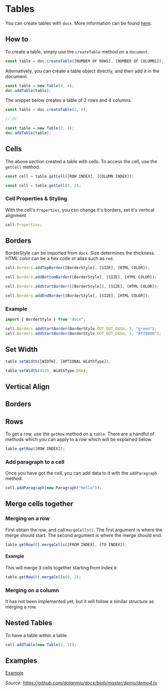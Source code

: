 # Tables

You can create tables with `docx`. More information can be found [here](http://officeopenxml.com/WPtable.php).

## How to

To create a table, simply use the `createTable` method on a `document`.

```ts
const table = doc.createTable([NUMBER OF ROWS], [NUMBER OF COLUMNS]);
```

Alternatively, you can create a table object directly, and then add it in the document

```ts
const table = new Table(4, 4);
doc.addTable(table);
```

The snippet below creates a table of 2 rows and 4 columns.

```ts
const table = doc.createTable(2, 4);

// Or

const table = new Table(2, 4);
doc.addTable(table);
```

## Cells

The above section created a table with cells. To access the cell, use the `getCell` method.

```ts
const cell = table.getCell([ROW INDEX], [COLUMN INDEX]);
```

```ts
const cell = table.getCell(0, 2);
```

### Cell Properties & Styling

With the cell's `Properties`, you csn change it's borders, set it's vertical alignment

```ts
cell.Properties;
```

## Borders

BorderStyle can be imported from `docx`. Size determines the thickness. HTML color can be a hex code or alias such as `red`.

```ts
cell.Borders.addTopBorder([BorderStyle], [SIZE], [HTML COLOR]);
```

```ts
cell.Borders.addBottomBorder([BorderStyle], [SIZE], [HTML COLOR]);
```

```ts
cell.Borders.addStartBorder([[BorderStyle]], [SIZE], [HTML COLOR]);
```

```ts
cell.Borders.addEndBorder([BorderStyle], [SIZE], [HTML COLOR]);
```

### Example

```ts
import { BorderStyle } from "docx";

cell.Borders.addStartBorder(BorderStyle.DOT_DOT_DASH, 3, "green");
cell.Borders.addStartBorder(BorderStyle.DOT_DOT_DASH, 3, "#ff8000");
```

## Set Width

```ts
table.setWidth([WIDTH], [OPTIONAL WidthType]);
```

```ts
table.setWidth(4535, WidthType.DXA);
```

## Vertical Align

## Borders

## Rows

To get a row, use the `getRow` method on a `table`. There are a handful of methods which you can apply to a row which will be explained below.

```ts
table.getRow([ROW INDEX]);
```

### Add paragraph to a cell

Once you have got the cell, you can add data to it with the `addParagraph` method.

```ts
cell.addParagraph(new Paragraph("Hello"));
```

## Merge cells together

### Merging on a row

First obtain the row, and call `mergeCells()`. The first argument is where the merge should start. The second argument is where the merge should end.

```ts
table.getRow(0).mergeCells([FROM INDEX], [TO INDEX]);
```

#### Example

This will merge 3 cells together starting from index `0`:

```ts
table.getRow(0).mergeCells(0, 2);
```

### Merging on a column

It has not been implemented yet, but it will follow a similar structure as merging a row.

## Nested Tables

To have a table within a table

```ts
cell.addTable(new Table(1, 1));
```

## Examples

[Example](https://raw.githubusercontent.com/dolanmiu/docx/master/demo/demo4.ts ":include")

_Source: https://github.com/dolanmiu/docx/blob/master/demo/demo4.ts_
